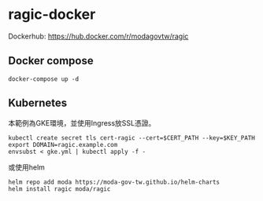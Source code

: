 # ragic-docker
Dockerhub: https://hub.docker.com/r/modagovtw/ragic
## Docker compose
```
docker-compose up -d 
```

## Kubernetes
本範例為GKE環境，並使用Ingress放SSL憑證。
```
kubectl create secret tls cert-ragic --cert=$CERT_PATH --key=$KEY_PATH
export DOMAIN=ragic.example.com
envsubst < gke.yml | kubectl apply -f -
```
或使用helm

```
helm repo add moda https://moda-gov-tw.github.io/helm-charts
helm install ragic moda/ragic
```
